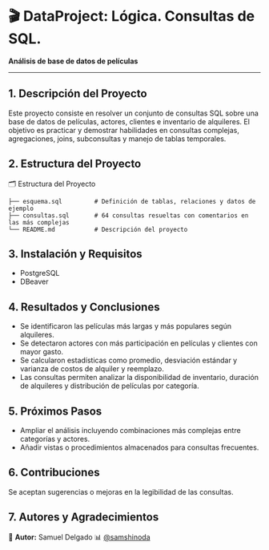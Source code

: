 # 🎬 DataProject: Lógica. Consultas de SQL.
**Análisis de base de datos de películas**

---

## 1. Descripción del Proyecto
Este proyecto consiste en resolver un conjunto de consultas SQL sobre una base de datos de películas, actores, clientes e inventario de alquileres. El objetivo es practicar y demostrar habilidades en consultas complejas, agregaciones, joins, subconsultas y manejo de tablas temporales.

## 2. Estructura del Proyecto
🗂️ Estructura del Proyecto
```
├── esquema.sql         # Definición de tablas, relaciones y datos de ejemplo
├── consultas.sql       # 64 consultas resueltas con comentarios en las más complejas
└── README.md           # Descripción del proyecto
```

## 3. Instalación y Requisitos
- PostgreSQL 
- DBeaver

## 4. Resultados y Conclusiones
- Se identificaron las películas más largas y más populares según alquileres.
- Se detectaron actores con más participación en películas y clientes con mayor gasto.
- Se calcularon estadísticas como promedio, desviación estándar y varianza de costos de alquiler y reemplazo.
- Las consultas permiten analizar la disponibilidad de inventario, duración de alquileres y distribución de películas por categoría.

## 5. Próximos Pasos
- Ampliar el análisis incluyendo combinaciones más complejas entre categorías y actores.
- Añadir vistas o procedimientos almacenados para consultas frecuentes.

## 6. Contribuciones
Se aceptan sugerencias o mejoras en la legibilidad de las consultas.

## 7. Autores y Agradecimientos
👤 **Autor:** Samuel Delgado 
📊 [@samshinoda](https://github.com/samshinoda)